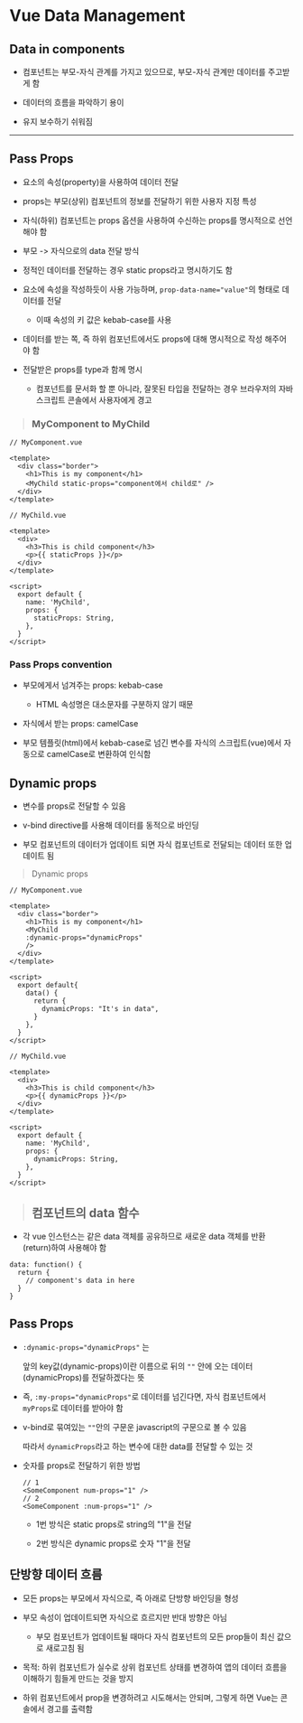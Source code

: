 # Vue Data Management

## Data in components

- 컴포넌트는 부모-자식 관계를 가지고 있으므로, 부모-자식 관계만 데이터를 주고받게 함

- 데이터의 흐름을 파악하기 용이

- 유지 보수하기 쉬워짐

---

## Pass Props

- 요소의 속성(property)을 사용하여 데이터 전달

- props는 부모(상위) 컴포넌트의 정보를 전달하기 위한 사용자 지정 특성

- 자식(하위) 컴포넌트는 props 옵션을 사용하여 수신하는 props를 명시적으로 선언해야 함

- 부모 -> 자식으로의 data 전달 방식

- 정적인 데이터를 전달하는 경우 static props라고 명시하기도 함

- 요소에 속성을 작성하듯이 사용 가능하며, `prop-data-name="value"`의 형태로 데이터를 전달

  - 이때 속성의 키 값은 kebab-case를 사용

- 데이터를 받는 쪽, 즉 하위 컴포넌트에서도 props에 대해 명시적으로 작성 해주어야 함

- 전달받은 props를 type과 함께 명시

  - 컴포넌트를 문서화 할 뿐 아니라, 잘못된 타입을 전달하는 경우 브라우저의 자바스크립트 콘솔에서 사용자에게 경고

> ### MyComponent to MyChild

  ```vue
  // MyComponent.vue

  <template>
    <div class="border">
      <h1>This is my component</h1>
      <MyChild static-props="component에서 child로" />
    </div>
  </template>
  ```

  ```vue
  // MyChild.vue

  <template>
    <div>
      <h3>This is child component</h3>
      <p>{{ staticProps }}</p>
    </div>
  </template>

  <script>
    export default {
      name: 'MyChild',
      props: {
        staticProps: String,
      },
    }
  </script>
  ```

### Pass Props convention

- 부모에게서 넘겨주는 props: kebab-case

  - HTML 속성명은 대소문자를 구분하지 않기 때문

- 자식에서 받는 props: camelCase

- 부모 템플릿(html)에서 kebab-case로 넘긴 변수를 자식의 스크립트(vue)에서 자동으로 camelCase로 변환하여 인식함

## Dynamic props

- 변수를 props로 전달할 수 있음

- v-bind directive를 사용해 데이터를 동적으로 바인딩

- 부모 컴포넌트의 데이터가 업데이트 되면 자식 컴포넌트로 전달되는 데이터 또한 업데이트 됨

> Dynamic props

  ```vue
  // MyComponent.vue

  <template>
    <div class="border">
      <h1>This is my component</h1>
      <MyChild 
      :dynamic-props="dynamicProps"
      />
    </div>
  </template>

  <script>
    export default{
      data() {
        return {
          dynamicProps: "It's in data",
        }
      },
    }
  </script>
  ```

  ```vue
  // MyChild.vue

  <template>
    <div>
      <h3>This is child component</h3>
      <p>{{ dynamicProps }}</p>
    </div>
  </template>

  <script>
    export default {
      name: 'MyChild',
      props: {
        dynamicProps: String,
      },
    }
  </script>
  ```

> ## 컴포넌트의 data 함수

- 각 vue 인스턴스는 같은 data 객체를 공유하므로 새로운 data 객체를 반환(return)하여 사용해야 함

```vue
data: function() {
  return {
    // component's data in here
  }
}
```

## Pass Props

- `:dynamic-props="dynamicProps"` 는 

  앞의 key값(dynamic-props)이란 이름으로 뒤의 `""` 안에 오는 데이터(dynamicProps)를 전달하겠다는 뜻

- 즉, `:my-props="dynamicProps"`로 데이터를 넘긴다면, 자식 컴포넌트에서 `myProps`로 데이터를 받아야 함

- v-bind로 묶여있는 `""`안의 구문운 javascript의 구문으로 볼 수 있음

  따라서 `dynamicProps`라고 하는 변수에 대한 data를 전달할 수 있는 것

- 숫자를 props로 전달하기 위한 방법

  ```vue
  // 1
  <SomeComponent num-props="1" />
  // 2
  <SomeComponent :num-props="1" />
  ```

  - 1번 방식은 static props로 string의 "1"을 전달

  - 2번 방식은 dynamic props로 숫자 "1"을 전달

## 단방향 데이터 흐름

- 모든 props는 부모에서 자식으로, 즉 아래로 단방향 바인딩을 형성

- 부모 속성이 업데이트되면 자식으로 흐르지만 반대 방향은 아님

  - 부모 컴포넌트가 업데이트될 때마다 자식 컴포넌트의 모든 prop들이 최신 값으로 새로고침 됨

- 목적: 하위 컴포넌트가 실수로 상위 컴포넌트 상태를 변경하여 앱의 데이터 흐름을 이해하기 힘들게 만드는 것을 방지

- 하위 컴포넌트에서 prop을 변경하려고 시도해서는 안되며, 그렇게 하면 Vue는 콘솔에서 경고를 출력함
